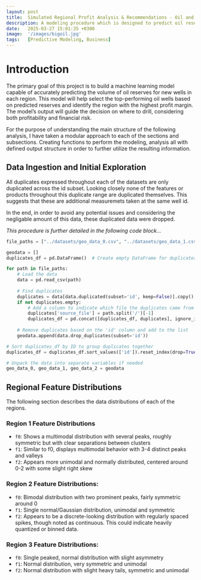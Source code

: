 ```yaml
---
layout: post
title:  Simulated Regional Profit Analysis & Recommendations - Oil and Mining Application
description: A modeling procedure which is designed to predict oil reserve volume, and provide a bootstrapped profit analysis on a regional basis, allowing for optimal oil well placement. 
date:   2025-03-27 15:01:35 +0300
image:  '/images/bigoil.jpg'
tags:   [Predictive Modeling, Business]
---
```

# Introduction
The primary goal of this project is to build a machine learning model capable of accurately predicting the volume of oil reserves for new wells in each region. This model will help select the top-performing oil wells based on predicted reserves and identify the region with the highest profit margin. The model’s output will guide the decision on where to drill, considering both profitability and financial risk.

For the purpose of understanding the main structure of the following analysis, I have taken a modular approach to each of the sections and subsections. Creating functions to perform the modeling, analysis all with defined output structure in order to further utilize the resulting information.

## Data Ingestion and Initial Exploration

All duplicates expressed throughout each of the datasets are only duplicated across the id subset. Looking closely none of the features or products throughout this duplicate range are duplicated themselves. This suggests that these are additional measuremets taken at the same well id.

In the end, in order to avoid any potential issues and considering the negligable amount of this data, these duplicated data were dropped.

_This procedure is further detailed in the following code block..._ 

```python
file_paths = ["../datasets/geo_data_0.csv", "../datasets/geo_data_1.csv", "../datasets/geo_data_2.csv"]

geodata = []
duplicates_df = pd.DataFrame()  # Create empty DataFrame for duplicates

for path in file_paths:
    # Load the data
    data = pd.read_csv(path)
    
    # Find duplicates
    duplicates = data[data.duplicated(subset='id', keep=False)].copy()
    if not duplicates.empty:
        # Add a column to indicate which file the duplicates came from
        duplicates['source_file'] = path.split('/')[-1]
        duplicates_df = pd.concat([duplicates_df, duplicates], ignore_index=True)
    
    # Remove duplicates based on the 'id' column and add to the list
    geodata.append(data.drop_duplicates(subset='id'))

# Sort duplicates_df by ID to group duplicates together
duplicates_df = duplicates_df.sort_values(['id']).reset_index(drop=True)

# Unpack the data into separate variables if needed
geo_data_0, geo_data_1, geo_data_2 = geodata
```
## Regional Feature Distributions

The following section describes the data distributions of each of the regions. 

### Region 1 Feature Distributions

- `f0`: Shows a multimodal distribution with several peaks, roughly symmetric but with clear separations between clusters
- `f1`: Similar to f0, displays multimodal behavior with 3-4 distinct peaks and valleys
- `f2`: Appears more unimodal and normally distributed, centered around 0-2 with some slight right skew

### Region 2 Feature Distributions:

- `f0`: Bimodal distribution with two prominent peaks, fairly symmetric around 0
- `f1`: Single normal/Gaussian distribution, unimodal and symmetric
- `f2`: Appears to be a discrete-looking distribution with regularly spaced spikes, though noted as continuous. This could indicate heavily quantized or binned data.

### Region 3 Feature Distributions:

- `f0`: Single peaked, normal distribution with slight asymmetry
- `f1`: Normal distribution, very symmetric and unimodal
- `f2`: Normal distribution with slight heavy tails, symmetric and unimodal

